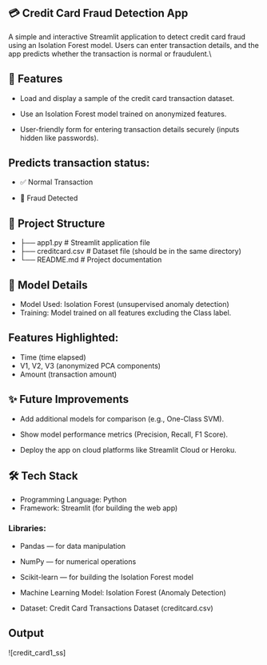 ## 💳 Credit Card Fraud Detection App

A simple and interactive Streamlit application to detect credit card fraud using an Isolation Forest model.
Users can enter transaction details, and the app predicts whether the transaction is normal or fraudulent.\

## 🚀 Features

- Load and display a sample of the credit card transaction dataset.

- Use an Isolation Forest model trained on anonymized features.

- User-friendly form for entering transaction details securely (inputs hidden like passwords).

## Predicts transaction status:

- ✅ Normal Transaction

- 🚨 Fraud Detected

## 📁 Project Structure


- ├── app1.py        # Streamlit application file
- ├── creditcard.csv # Dataset file (should be in the same directory)
- └── README.md      # Project documentation

## 🧠 Model Details

- Model Used: Isolation Forest (unsupervised anomaly detection)
- Training: Model trained on all features excluding the Class label.

## Features Highlighted:

- Time (time elapsed)
- V1, V2, V3 (anonymized PCA components)
- Amount (transaction amount)

## ✨ Future Improvements

- Add additional models for comparison (e.g., One-Class SVM).

- Show model performance metrics (Precision, Recall, F1 Score).

- Deploy the app on cloud platforms like Streamlit Cloud or Heroku.

## 🛠️ Tech Stack

- Programming Language: Python
- Framework: Streamlit (for building the web app)

### Libraries:
- Pandas — for data manipulation
- NumPy — for numerical operations
- Scikit-learn — for building the Isolation Forest model

- Machine Learning Model: Isolation Forest (Anomaly Detection)

- Dataset: Credit Card Transactions Dataset (creditcard.csv)

## Output

![credit_card1_ss] 





